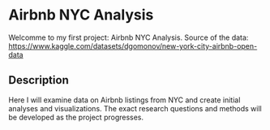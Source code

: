 # Airbnb NYC Analysis

Welcomme to my first project: Airbnb NYC Analysis.
Source of the data: https://www.kaggle.com/datasets/dgomonov/new-york-city-airbnb-open-data

## Description

Here I will examine data on Airbnb listings from NYC and create initial analyses and visualizations. 
The exact research questions and methods will be developed as the project progresses. 

